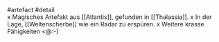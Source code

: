 #artefact #detail  
x Magisches Artefakt aus [[Atlantis]], gefunden in [[Thalassia]].
x In der Lage, [[Weltenscherbe]] wie ein Radar zu erspüren.
x Weitere krasse Fähigkeiten <@:-)
